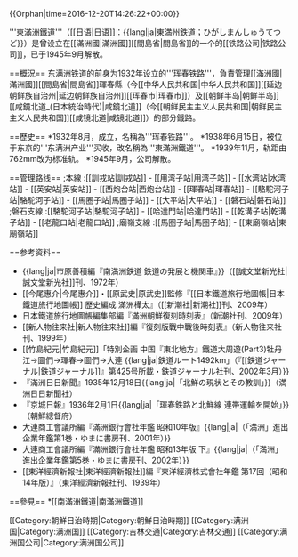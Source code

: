 {{Orphan|time=2016-12-20T14:26:22+00:00}}

'''東滿洲鐵道'''（[[日语|日语]]：{{lang|ja|東満州鉄道；ひがしまんしゅうてつど}}）是曾设立在[[滿洲國|滿洲國]][[間島省|間島省]]的一个的[[铁路公司|铁路公司]]，已于1945年9月解散。

==概況==
东满洲铁道的前身为1932年设立的'''珲春铁路'''，負責管理[[滿洲國|滿洲國]][[間島省|間島省]]琿春縣（今[[中华人民共和国|中华人民共和国]][[延边朝鲜族自治州|延边朝鲜族自治州]][[珲春市|珲春市]]）及[[朝鲜半岛|朝鲜半岛]][[咸鏡北道_(日本統治時代)|咸鏡北道]]（今[[朝鲜民主主义人民共和国|朝鲜民主主义人民共和国]][[咸镜北道|咸镜北道]]）的部分鐵路。

==歷史==
*1932年8月，成立，名稱為'''珲春铁路'''。
*1938年6月15日，被位于东京的'''东满洲产业'''买收，改名稱為'''東滿洲鐵道'''。
*1939年11月，轨距由762mm改为标准轨。
*1945年9月，公司解散。

==管理路线==
;本線
:[[訓戎站|訓戎站]] - [[用湾子站|用湾子站]] - [[水湾站|水湾站]] - [[英安站|英安站]] - [[西炮台站|西炮台站]] - [[琿春站|琿春站]] - [[駱駝河子站|駱駝河子站]] - [[馬圈子站|馬圈子站]] - [[大平站|大平站]] - [[磐石站|磐石站]]
;磐石支線
:[[駱駝河子站|駱駝河子站]] - [[哈達門站|哈達門站]] - [[乾溝子站|乾溝子站]] - [[老龍口站|老龍口站]]
;廟嶺支線
:[[馬圏子站|馬圏子站]] - [[東廟嶺站|東廟嶺站]]

==参考资料==
* {{lang|ja|市原善積編『南満洲鉄道 鉄道の発展と機関車』}}（[[誠文堂新光社|誠文堂新光社]]刊、1972年）
* [[今尾惠介|今尾惠介]]・[[原武史|原武史]]監修『[[日本鐵道旅行地圖帳|日本鐵道旅行地圖帳]] 歴史編成 滿洲樺太』（[[新潮社|新潮社]]刊、2009年）
* 日本鐵道旅行地圖帳編集部編『滿洲朝鮮復刻時刻表』（新潮社刊、2009年）
* [[新人物往来社|新人物往来社]]編『復刻版戰中戰後時刻表』（新人物往来社刊、1999年）
* [[竹島紀元|竹島紀元]]「特別企画 中国『東北地方』鐵道大周遊(Part3)牡丹江→圖們→琿春→圖們→大連 {{lang|ja|鉄道ルート1492km」（『[[鉄道ジャーナル|鉄道ジャーナル]]』第425号所載・鉄道ジャーナル社刊、2002年3月）}}
* 『滿洲日日新聞』1935年12月18日{{lang|ja|「北鮮の現状とその教訓」}}（満洲日日新聞社）
* 『京城日報』1936年2月1日{{lang|ja|「琿春鉄路と北鮮線 連帯運輸を開始」}}（朝鮮總督府）
* 大連商工會議所編『滿洲銀行會社年鑑 昭和10年版』{{lang|ja|（「満洲」進出企業年鑑第1巻・ゆまに書房刊、2001年）}}
* 大連商工會議所編『滿洲銀行會社年鑑 昭和13年版 下』{{lang|ja|（「満洲」進出企業年鑑第5巻・ゆまに書房刊、2002年）}}
* [[東洋經濟新報社|東洋經濟新報社]]編『東洋經濟株式會社年鑑 第17回（昭和14年版）』（東洋經濟新報社刊、1939年）

==參見==
*[[南滿洲鐵道|南滿洲鐵道]]

[[Category:朝鮮日治時期|Category:朝鮮日治時期]]
[[Category:满洲国|Category:满洲国]]
[[Category:吉林交通|Category:吉林交通]]
[[Category:满洲国公司|Category:满洲国公司]]